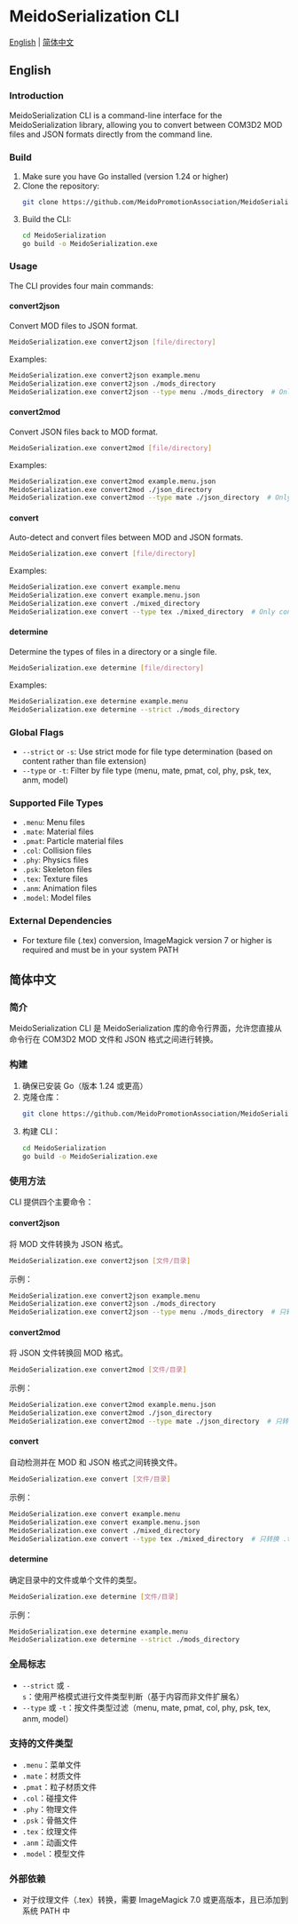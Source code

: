 # MeidoSerialization CLI

[English](#english) | [简体中文](#简体中文)

## English

### Introduction

MeidoSerialization CLI is a command-line interface for the MeidoSerialization library, allowing you to convert between COM3D2 MOD files and JSON formats directly from the command line.

### Build

1. Make sure you have Go installed (version 1.24 or higher)
2. Clone the repository:
   ```bash
   git clone https://github.com/MeidoPromotionAssociation/MeidoSerialization.git
   ```
3. Build the CLI:
   ```bash
   cd MeidoSerialization
   go build -o MeidoSerialization.exe
   ```

### Usage

The CLI provides four main commands:

#### convert2json

Convert MOD files to JSON format.

```bash
MeidoSerialization.exe convert2json [file/directory]
```

Examples:
```bash
MeidoSerialization.exe convert2json example.menu
MeidoSerialization.exe convert2json ./mods_directory
MeidoSerialization.exe convert2json --type menu ./mods_directory  # Only convert .menu files
```

#### convert2mod

Convert JSON files back to MOD format.

```bash
MeidoSerialization.exe convert2mod [file/directory]
```

Examples:
```bash
MeidoSerialization.exe convert2mod example.menu.json
MeidoSerialization.exe convert2mod ./json_directory
MeidoSerialization.exe convert2mod --type mate ./json_directory  # Only convert .mate.json files
```

#### convert

Auto-detect and convert files between MOD and JSON formats.

```bash
MeidoSerialization.exe convert [file/directory]
```

Examples:
```bash
MeidoSerialization.exe convert example.menu
MeidoSerialization.exe convert example.menu.json
MeidoSerialization.exe convert ./mixed_directory
MeidoSerialization.exe convert --type tex ./mixed_directory  # Only convert .tex and .tex.json files
```

#### determine

Determine the types of files in a directory or a single file.

```bash
MeidoSerialization.exe determine [file/directory]
```

Examples:
```bash
MeidoSerialization.exe determine example.menu
MeidoSerialization.exe determine --strict ./mods_directory
```

### Global Flags

- `--strict` or `-s`: Use strict mode for file type determination (based on content rather than file extension)
- `--type` or `-t`: Filter by file type (menu, mate, pmat, col, phy, psk, tex, anm, model)

### Supported File Types

- `.menu`: Menu files
- `.mate`: Material files
- `.pmat`: Particle material files
- `.col`: Collision files
- `.phy`: Physics files
- `.psk`: Skeleton files
- `.tex`: Texture files
- `.anm`: Animation files
- `.model`: Model files

### External Dependencies

- For texture file (.tex) conversion, ImageMagick version 7 or higher is required and must be in your system PATH

## 简体中文

### 简介

MeidoSerialization CLI 是 MeidoSerialization 库的命令行界面，允许您直接从命令行在 COM3D2 MOD 文件和 JSON 格式之间进行转换。

### 构建

1. 确保已安装 Go（版本 1.24 或更高）
2. 克隆仓库：
   ```bash
   git clone https://github.com/MeidoPromotionAssociation/MeidoSerialization.git
   ```
3. 构建 CLI：
   ```bash
   cd MeidoSerialization
   go build -o MeidoSerialization.exe
   ```

### 使用方法

CLI 提供四个主要命令：

#### convert2json

将 MOD 文件转换为 JSON 格式。

```bash
MeidoSerialization.exe convert2json [文件/目录]
```

示例：
```bash
MeidoSerialization.exe convert2json example.menu
MeidoSerialization.exe convert2json ./mods_directory
MeidoSerialization.exe convert2json --type menu ./mods_directory  # 只转换 .menu 文件
```

#### convert2mod

将 JSON 文件转换回 MOD 格式。

```bash
MeidoSerialization.exe convert2mod [文件/目录]
```

示例：
```bash
MeidoSerialization.exe convert2mod example.menu.json
MeidoSerialization.exe convert2mod ./json_directory
MeidoSerialization.exe convert2mod --type mate ./json_directory  # 只转换 .mate.json 文件
```

#### convert

自动检测并在 MOD 和 JSON 格式之间转换文件。

```bash
MeidoSerialization.exe convert [文件/目录]
```

示例：
```bash
MeidoSerialization.exe convert example.menu
MeidoSerialization.exe convert example.menu.json
MeidoSerialization.exe convert ./mixed_directory
MeidoSerialization.exe convert --type tex ./mixed_directory  # 只转换 .tex 和 .tex.json 文件
```

#### determine

确定目录中的文件或单个文件的类型。

```bash
MeidoSerialization.exe determine [文件/目录]
```

示例：
```bash
MeidoSerialization.exe determine example.menu
MeidoSerialization.exe determine --strict ./mods_directory
```

### 全局标志

- `--strict` 或 `-s`：使用严格模式进行文件类型判断（基于内容而非文件扩展名）
- `--type` 或 `-t`：按文件类型过滤（menu, mate, pmat, col, phy, psk, tex, anm, model）

### 支持的文件类型

- `.menu`：菜单文件
- `.mate`：材质文件
- `.pmat`：粒子材质文件
- `.col`：碰撞文件
- `.phy`：物理文件
- `.psk`：骨骼文件
- `.tex`：纹理文件
- `.anm`：动画文件
- `.model`：模型文件

### 外部依赖

- 对于纹理文件（.tex）转换，需要 ImageMagick 7.0 或更高版本，且已添加到系统 PATH 中
